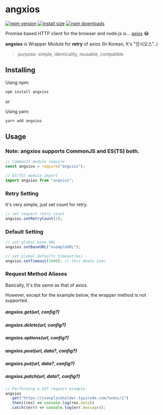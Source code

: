 # angxios

[![npm version](https://img.shields.io/npm/v/angxios.svg?style=flat-square)](https://www.npmjs.org/package/angxios)
[![install size](https://packagephobia.now.sh/badge?p=angxios)](https://packagephobia.now.sh/result?p=angxios)
[![npm downloads](https://img.shields.io/npm/dm/angxios.svg?style=flat-square)](http://npm-stat.com/charts.html?package=angxios)

Promise based HTTP client for the browser and node.js is... [axios](https://www.npmjs.org/package/axios) 😂

**angxios** is Wrapper Module for **retry** of axios (In Korean, It's "앙시오스"..)

> purpose: simple, identicality, reusable, compatible

## Installing

Using npm:

```bash
npm install angxios
```

or

Using yarn:

```bash
yarn add angxios
```

## Usage

### Note: angxios supports CommonJS and ES(TS) both.

```js
// CommonJS module require
const angxios = require("angxios");

// ES(TS) module import
import angxios from "angxios";
```

### Retry Setting

It's very simple, just set count for retry.

```js
// set request retry count
angxios.setRetryCount(1);
```

### Default Setting

```js
// set global base URL
angxios.setBaseURL("exampleURL");

// set global defaults timeout(ms)
angxios.setTimeout(1000); // this means 1sec
```

### Request Method Aliases

Basically, It's the same as that of axios.

However, except for the example below, the wrapper method is not supported.

##### angxios.get(url, config?)

##### angxios.delete(url, config?)

##### angxios.options(url, config?)

##### angxios.post(url, data?, config?)

##### angxios.put(url, data?, config?)

##### angxios.patch(url, data?, config?)

```js
// Performing a GET request example
angxios
  .get("https://jsonplaceholder.typicode.com/todos/1")
  .then((res) => console.log(res.data))
  .catch((err) => console.log(err.message));
```
